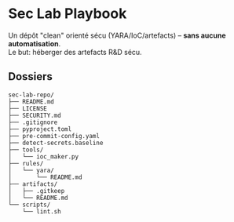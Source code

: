 # Sec Lab Playbook

Un dépôt "clean" orienté sécu (YARA/IoC/artefacts) – **sans aucune automatisation**.  
Le but: héberger des artefacts R&D sécu.

## Dossiers
```
sec-lab-repo/
├── README.md
├── LICENSE
├── SECURITY.md
├── .gitignore
├── pyproject.toml
├── pre-commit-config.yaml
├── detect-secrets.baseline
├── tools/
│   └── ioc_maker.py  
├── rules/
│   └── yara/
│       └── README.md
├── artifacts/
│   ├── .gitkeep
│   └── README.md
└── scripts/
    └── lint.sh
```
